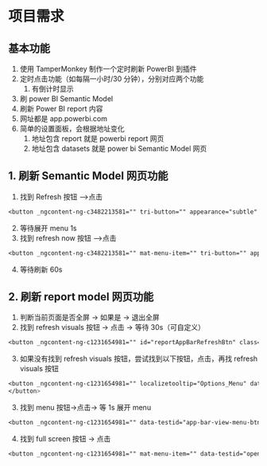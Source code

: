 # 项目需求

## 基本功能

1. 使用 TamperMonkey 制作一个定时刷新 PowerBI 到插件
2. 定时点击功能（如每隔一小时/30 分钟），分别对应两个功能
   1. 有倒计时显示
3. 刷 power BI Semantic Model
4. 刷新 Power BI report 内容
5. 网址都是 app.powerbi.com
6. 简单的设置面板，会根据地址变化
   1. 地址包含 report 就是 powerbi report 网页
   2. 地址包含 datasets 就是 power bi Semantic Model 网页

## 1. 刷新 Semantic Model 网页功能

1. 找到 Refresh 按钮 -->点击

```css
<button _ngcontent-ng-c3482213581="" tri-button="" appearance="subtle" class="mat-mdc-menu-trigger ng-star-inserted" title="Refresh" aria-label="Refresh" id="model-actionbar-refresh" aria-haspopup="menu" aria-expanded="false" pbi-focus-tracker-idx="32">
```

2. 等待展开 menu 1s
3. 找到 refresh now 按钮 -->点击

```css
<button _ngcontent-ng-c3482213581="" mat-menu-item="" tri-button="" appearance="subtle" class="mat-mdc-menu-item mat-mdc-focus-indicator app-bar-mat-menu-button ng-star-inserted" title="Refresh now" aria-label="Refresh now" role="menuitem" tabindex="0" aria-disabled="false" pbi-focus-tracker-idx="33">
```

4. 等待刷新 60s

## 2. 刷新 report model 网页功能

1. 判断当前页面是否全屏 -> 如果是 -> 退出全屏
2. 找到 refresh visuals 按钮 -> 点击 -> 等待 30s（可自定义）

```css
<button _ngcontent-ng-c1231654981="" id="reportAppBarRefreshBtn" class="actionBarBtn app-bar-nav-btn ng-star-inserted" aria-label="Refresh visuals—when the data model has been updated, refreshing will update all visuals with the latest data." pbi-focus-tracker-idx="14"><mat-icon _ngcontent-ng-c1231654981="" role="img" fonticon="pbi-glyph-refresh" class="mat-icon notranslate pbi-glyph-refresh pbi-glyph-font-face mat-icon-no-color" aria-hidden="true" data-mat-icon-type="font" data-mat-icon-name="pbi-glyph-refresh"></mat-icon></button>
```

3. 如果没有找到 refresh visuals 按钮，尝试找到以下按钮，点击，再找 refresh visuals 按钮

```css
<button _ngcontent-ng-c1231654981="" localizetooltip="Options_Menu" data-testid="appbar-right-more-options" class="mat-mdc-menu-trigger app-bar-nav-btn ng-star-inserted" title="More options" aria-haspopup="menu" aria-expanded="false" pbi-focus-tracker-idx="5"><pbi-office-icon _ngcontent-ng-c1231654981="" aria-hidden="true" role="presentation" name="MorePBI_16" class="pbi-office-icon overFlowIcon ng-star-inserted" _nghost-ng-c2454461394="">
</button>
```

3. 找到 menu 按钮->点击-> 等 1s 展开 menu

```css
<button _ngcontent-ng-c1231654981="" data-testid="app-bar-view-menu-btn" class="mat-mdc-menu-trigger rightActionBarBtn app-bar-nav-btn" aria-haspopup="menu" aria-expanded="false" aria-label="View" pbi-focus-tracker-idx="15">
```

4. 找到 full screen 按钮 -> 点击

```css
<button _ngcontent-ng-c1231654981="" mat-menu-item="" data-testid="open-in-full-screen-btn" localizetooltip="OpenInFullScreen" class="mat-mdc-menu-item mat-mdc-focus-indicator appBarMatMenu ng-tns-c1967311527-34" title="Open in full-screen mode" role="menuitem" tabindex="0" aria-disabled="false" pbi-focus-tracker-idx="16"><span class="mat-mdc-menu-item-text"><pbi-office-icon _ngcontent-ng-c1231654981="" aria-hidden="true" role="presentation" name="FullScreenSizeIcon_16" class="pbi-office-icon ng-star-inserted" _nghost-ng-c2454461394=""><svg height="100%" width="100%" focusable="false" viewBox="0 0 16 16"><path key="0" class="OfficeIconColors_HighContrast" d="M15,1v5h-1V2.711L2.711,14H6v1H1v-5h1v3.289L13.289,2H10V1H15z"></path><path key="1" class="OfficeIconColors_m22" d="M15,1v5h-1V2.711L2.711,14H6v1H1v-5h1v3.289L13.289,2H10V1H15z"></path></svg></pbi-office-icon><!----><!----><!----><span _ngcontent-ng-c1231654981="" localize="FullScreen">Full screen</span></span><div matripple="" class="mat-ripple mat-mdc-menu-ripple"></div><!----></button>
```
